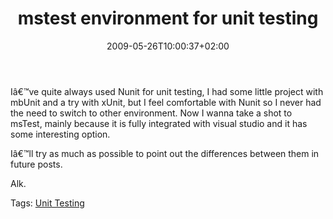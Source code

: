 ﻿---
title: "mstest environment for unit testing"
description: ""
date: 2009-05-26T10:00:37+02:00
draft: false
tags: [Testing]
categories: [Testing]
---
Iâ€™ve quite always used Nunit for unit testing, I had some little project with mbUnit and a try with xUnit, but I feel comfortable with Nunit so I never had the need to switch to other environment. Now I wanna take a shot to msTest, mainly because it is fully integrated with visual studio and it has some interesting option.

Iâ€™ll try as much as possible to point out the differences between them in future posts.

Alk.

Tags: [Unit Testing](http://technorati.com/tag/Unit%20Testing)
